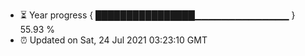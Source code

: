 - ⏳ Year progress { ████████████████▁▁▁▁▁▁▁▁▁▁▁▁▁▁ } 55.93 %
- ⏰ Updated on Sat, 24 Jul 2021 03:23:10 GMT

